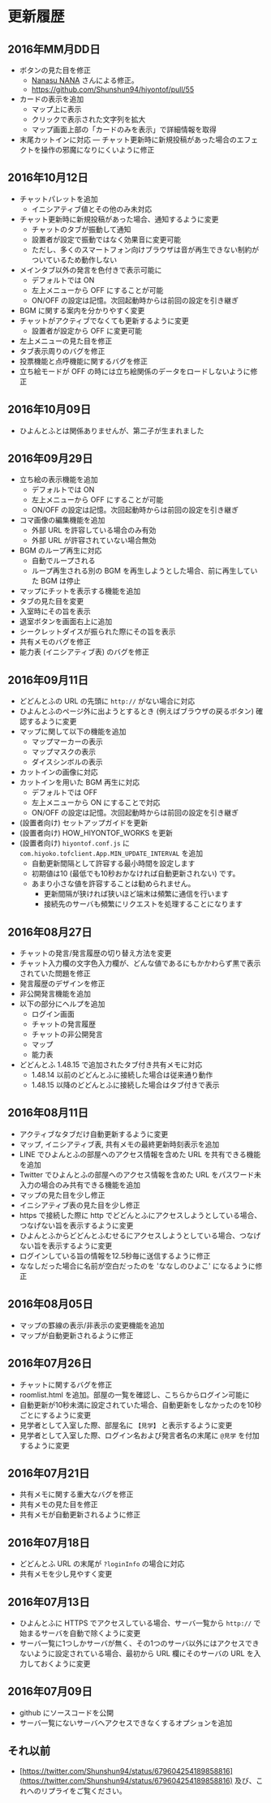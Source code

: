 # 更新履歴

## 2016年MM月DD日

- ボタンの見た目を修正
	- [Nanasu NANA](https://github.com/NanasuNANA) さんによる修正。
	- https://github.com/Shunshun94/hiyontof/pull/55
- カードの表示を追加
	- マップ上に表示
	- クリックで表示された文字列を拡大
	- マップ画面上部の「カードのみを表示」で詳細情報を取得
- 末尾カットインに対応
― チャット更新時に新規投稿があった場合のエフェクトを操作の邪魔になりにくいように修正

## 2016年10月12日

- チャットパレットを追加
	- イニシアティブ値とその他のみ未対応
- チャット更新時に新規投稿があった場合、通知するように変更
	- チャットのタブが振動して通知
	- 設置者が設定で振動ではなく効果音に変更可能
	- ただし、多くのスマートフォン向けブラウザは音が再生できない制約がついているため動作しない
- メインタブ以外の発言を色付きで表示可能に
	- デフォルトでは ON　
	- 左上メニューから OFF にすることが可能
	- ON/OFF の設定は記憶。次回起動時からは前回の設定を引き継ぎ
- BGM に関する案内を分かりやすく変更
- チャットがアクティブでなくても更新するように変更
	- 設置者が設定から OFF に変更可能
- 左上メニューの見た目を修正
- タブ表示周りのバグを修正
- 投票機能と点呼機能に関するバグを修正
- 立ち絵モードが OFF の時には立ち絵関係のデータをロードしないように修正

## 2016年10月09日

- ひよんとふとは関係ありませんが、第二子が生まれました

## 2016年09月29日

- 立ち絵の表示機能を追加
	- デフォルトでは ON
	- 左上メニューから OFF にすることが可能
	- ON/OFF の設定は記憶。次回起動時からは前回の設定を引き継ぎ
- コマ画像の編集機能を追加
	- 外部 URL を許容している場合のみ有効
	- 外部 URL が許容されていない場合無効
- BGM のループ再生に対応
	- 自動でループされる
	- ループ再生される別の BGM を再生しようとした場合、前に再生していた BGM は停止
- マップにチットを表示する機能を追加
- タブの見た目を変更
- 入室時にその旨を表示
- 退室ボタンを画面右上に追加
- シークレットダイスが振られた際にその旨を表示
- 共有メモのバグを修正
- 能力表 (イニシアティブ表) のバグを修正

## 2016年09月11日

- どどんとふの URL の先頭に ``http://`` がない場合に対応
- ひよんとふのページ外に出ようとするとき (例えばブラウザの戻るボタン) 確認するように変更
- マップに関して以下の機能を追加
    - マップマーカーの表示
    - マップマスクの表示
    - ダイスシンボルの表示
- カットインの画像に対応
- カットインを用いた BGM 再生に対応
	- デフォルトでは OFF
	- 左上メニューから ON にすることで対応
	- ON/OFF の設定は記憶。次回起動時からは前回の設定を引き継ぎ
- (設置者向け) セットアップガイドを更新
- (設置者向け) HOW_HIYONTOF_WORKS を更新
- (設置者向け) ``hiyontof.conf.js`` に ``com.hiyoko.tofclient.App.MIN_UPDATE_INTERVAL`` を追加
	- 自動更新間隔として許容する最小時間を設定します
	- 初期値は10 (最低でも10秒おかなければ自動更新されない) です。
	- あまり小さな値を許容することは勧められません。
		- 更新間隔が狭ければ狭いほど端末は頻繁に通信を行います
		- 接続先のサーバも頻繁にリクエストを処理することになります

## 2016年08月27日

- チャットの発言/発言履歴の切り替え方法を変更
- チャット入力欄の文字色入力欄が、どんな値であるにもかかわらず黒で表示されていた問題を修正
- 発言履歴のデザインを修正
- 非公開発言機能を追加
- 以下の部分にヘルプを追加
    - ログイン画面
    - チャットの発言履歴
    - チャットの非公開発言
    - マップ
    - 能力表
- どどんとふ 1.48.15 で追加されたタブ付き共有メモに対応
    - 1.48.14 以前のどどんとふに接続した場合は従来通り動作
    - 1.48.15 以降のどどんとふに接続した場合はタブ付きで表示

## 2016年08月11日

- アクティブなタブだけ自動更新するように変更
- マップ, イニシアティブ表, 共有メモの最終更新時刻表示を追加
- LINE でひよんとふの部屋へのアクセス情報を含めた URL を共有できる機能を追加
- Twitter でひよんとふの部屋へのアクセス情報を含めた URL をパスワード未入力の場合のみ共有できる機能を追加
- マップの見た目を少し修正
- イニシアティブ表の見た目を少し修正
- https で接続した際に http でどどんとふにアクセスしようとしている場合、つなげない旨を表示するように変更
- ひよんとふからどどんとふむせるにアクセスしようとしている場合、つなげない旨を表示するように変更
- ログインしている旨の情報を12.5秒毎に送信するように修正
- ななしだった場合に名前が空白だったのを 'ななしのひよこ' になるように修正

## 2016年08月05日

- マップの罫線の表示/非表示の変更機能を追加
- マップが自動更新されるように修正

## 2016年07月26日

- チャットに関するバグを修正
- roomlist.html を追加。部屋の一覧を確認し、こちらからログイン可能に
- 自動更新が10秒未満に設定されていた場合、自動更新をしなかったのを10秒ごとにするように変更
- 見学者として入室した際、部屋名に ``【見学】`` と表示するように変更
- 見学者として入室した際、ログイン名および発言者名の末尾に ``@見学`` を付加するように変更

## 2016年07月21日

- 共有メモに関する重大なバグを修正
- 共有メモの見た目を修正
- 共有メモが自動更新されるように修正

## 2016年07月18日

- どどんとふ URL の末尾が ``?loginInfo`` の場合に対応
- 共有メモを少し見やすく変更

## 2016年07月13日

- ひよんとふに HTTPS でアクセスしている場合、サーバ一覧から ``http://`` で始まるサーバを自動で除くように変更
- サーバ一覧に1つしかサーバが無く、その1つのサーバ以外にはアクセスできないように設定されている場合、最初から URL 欄にそのサーバの URL を入力しておくように変更

## 2016年07月09日

- github にソースコードを公開
- サーバ一覧にないサーバへアクセスできなくするオプションを追加

## それ以前

- [https://twitter.com/Shunshun94/status/679604254189858816](https://twitter.com/Shunshun94/status/679604254189858816) 及び、これへのリプライをご覧ください。
